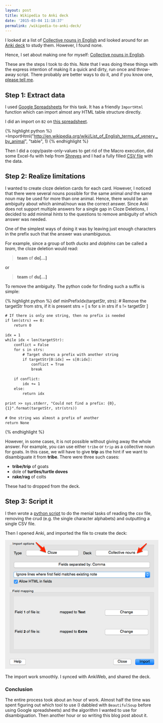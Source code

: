 ```yaml
---
layout: post
title: Wikipedia to Anki deck
date: '2015-03-04 11:18:37'
permalink: /wikipedia-to-anki-deck/
---
```


I looked at a list of [Collective nouns in English](http://en.wikipedia.org/wiki/List_of_English_terms_of_venery,_by_animal) and looked around for an [Anki deck](http://ankrisrs.net) to study them. However, I found none.

Hence, I set about making one for myself: [Collective nouns in English](https://ankiweb.net/shared/info/775128629).

These are the steps I took to do this. Note that I was doing these things with the express intention of making it a quick and dirty, run once and throw-away script. There probably are better ways to do it, and if you know one, [please tell me](https://twitter.com/musically_ut).

## Step 1: Extract data

I used [Google Spreadsheets](https://docs.google.com) for this task. It has a friendly `ImportHtml` function which can import almost any HTML table structure directly.

I did an import on `B2` on [this spreadsheet](https://docs.google.com/spreadsheets/d/1lPd17YHLT6r6yBIHb20h08v7Jtw9fD-huevD3VSqoIM/edit?usp=sharing).

{% highlight python %}
=ImportHtml("http://en.wikipedia.org/wiki/List_of_English_terms_of_venery,_by_animal", 
	    "table", 1)
{% endhighlight %}

Then I did a copy/paste-only-values to get rid of the Macro execution, did some Excel-fu with help from [Shreyes](http://programming-r-pro-bro.blogspot.in/) and I had a fully filled [CSV file](https://gist.github.com/musically-ut/850657404af148d74f19#file-input-csv) with the data.

## Step 2: Realize limitations

I wanted to create cloze deletion cards for each card. However, I noticed that there were several nouns possible for the same animal _and_ the same noun may be used for more than one animal. Hence, there would be an ambiguity about which animal/noun was the correct answer. Since Anki does not support multiple answers for a single gap in Cloze Deletions, I decided to add minimal _hints_ to the questions to remove ambiguity of which answer was needed.

One of the simplest ways of doing it was by leaving just enough characters in the prefix such that the answer was unambiguous.

For example, since a group of both _ducks_ and _dolphins_ can be called a _team_, the cloze deletion would read:

> **team** of **do[...]**

or 

> **team** of **du[...]**

To remove the ambiguity. The python code for finding such a suffix is simple:

{% highlight python %}
def minPrefixIdx(targetStr, strs):
    # Remove the targetStr from strs, if it is present
    strs = [ s for s in strs if s != targetStr ]
 
    # If there is only one string, then no prefix is needed
    if len(strs) == 0:
        return 0
 
    idx = 1
    while idx < len(targetStr):
        conflict = False
        for s in strs:
            # Target shares a prefix with another string
            if targetStr[0:idx] == s[0:idx]:
                conflict = True
                break
 
        if conflict:
            idx += 1
        else:
            return idx
 
    print >> sys.stderr, "Could not find a prefix: {0}, {1}".format(targetStr, str(strs))
 
    # One string was almost a prefix of another
    return None
{% endhighlight %}

However, in some cases, it is not possible without giving away the whole answer. For example, you can use either `tribe` or `trip` as a collective noun for goats. In this case, we will have to give **trip** as the hint if we want to disambiguate it from **tribe**. There were three such cases:

- **tribe/trip** of goats
- dole of **turtles/turtle doves**
- **rake/rag** of colts

These had to dropped from the deck.

## Step 3: Script it

I then wrote a [python script](https://gist.github.com/musically-ut/850657404af148d74f19#file-collective-deck-import-py) to do the menial tasks of reading the csv file, removing the crud (e.g. the single character alphabets) and outputting a single CSV file.

Then I opened Anki, and imported the file to create the deck:

![Anki import](/content/images/2015/03/Import.png)

The import work smoothly. I synced with AnkiWeb, and shared the deck.

### Conclusion

The entire process took about an hour of work. Almost half the time was spent figuring out which tool to use (I dabbled with `BeautifulSoup` before using Google spreadsheets) and the algorithm I wanted to use for disambiguation. Then another hour or so writing this blog post about it.
